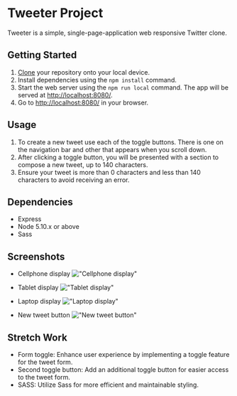 # Tweeter Project

Tweeter is a simple, single-page-application web responsive Twitter clone. 

## Getting Started

1. [Clone](https://github.com/aleaguilar01/tweeter) your repository onto your local device.
2. Install dependencies using the `npm install` command.
3. Start the web server using the `npm run local` command. The app will be served at <http://localhost:8080/>.
4. Go to <http://localhost:8080/> in your browser.

## Usage

1. To create a new tweet use each of the toggle buttons. There is one on the navigation bar and other that appears when you scroll down. 
2. After clicking a toggle button, you will be presented with a section to compose a new tweet, up to 140 characters.
3. Ensure your tweet is more than 0 characters and less than 140 characters to avoid receiving an error.

## Dependencies

- Express
- Node 5.10.x or above
- Sass

## Screenshots 

- Cellphone display
!["Cellphone display"](https://github.com/aleaguilar01/tweeter/blob/master/docs/Cellphone%20display.gif?raw=true)

- Tablet display
!["Tablet display"](https://github.com/aleaguilar01/tweeter/blob/master/docs/Tablet%20display.gif?raw=true)

- Laptop display
!["Laptop display"](https://github.com/aleaguilar01/tweeter/blob/master/docs/Laptop%20display.gif?raw=true)

- New tweet button
!["New tweet button"](https://github.com/aleaguilar01/tweeter/blob/master/docs/New%20Tweet%20button.gif?raw=true)

## Stretch Work
- Form toggle: Enhance user experience by implementing a toggle feature for the tweet form.
- Second toggle button: Add an additional toggle button for easier access to the tweet form.
- SASS: Utilize Sass for more efficient and maintainable styling.

